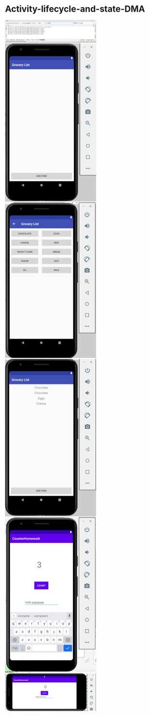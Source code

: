 # Activity-lifecycle-and-state-DMA
<img src="images/task1.JPG" width="300" />
<img src="images/challenge.JPG" width="300" />
<img src="images/challenge1.JPG" width="300" />
<img src="images/challenge2.JPG" width="300" />
<img src="images/homework.JPG" width="300" />
<img src="images/homework1.JPG" width="300" />
